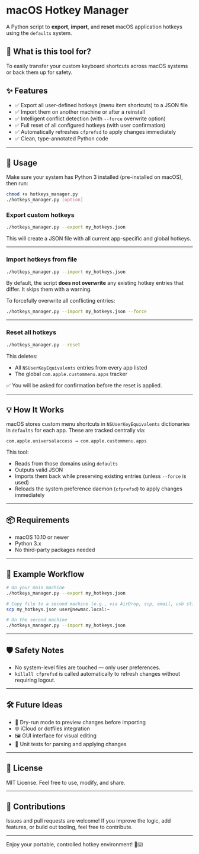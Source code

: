 # macOS Hotkey Manager

A Python script to **export**, **import**, and **reset** macOS application hotkeys using the `defaults` system.

## 🎯 What is this tool for?

To easily transfer your custom keyboard shortcuts across macOS systems or back them up for safety.

## ✨ Features

- ✅ Export all user-defined hotkeys (menu item shortcuts) to a JSON file
- ✅ Import them on another machine or after a reinstall
- ✅ Intelligent conflict detection (with `--force` overwrite option)
- ✅ Full reset of all configured hotkeys (with user confirmation)
- ✅ Automatically refreshes `cfprefsd` to apply changes immediately
- ✅ Clean, type-annotated Python code

---

## 🚀 Usage

Make sure your system has Python 3 installed (pre-installed on macOS), then run:

```bash
chmod +x hotkeys_manager.py
./hotkeys_manager.py [option]
```

### Export custom hotkeys

```bash
./hotkeys_manager.py --export my_hotkeys.json
```

This will create a JSON file with all current app-specific and global hotkeys.

---

### Import hotkeys from file

```bash
./hotkeys_manager.py --import my_hotkeys.json
```

By default, the script **does not overwrite** any existing hotkey entries that differ. It skips them with a warning.

To forcefully overwrite all conflicting entries:

```bash
./hotkeys_manager.py --import my_hotkeys.json --force
```

---

### Reset all hotkeys

```bash
./hotkeys_manager.py --reset
```

This deletes:
- All `NSUserKeyEquivalents` entries from every app listed
- The global `com.apple.custommenu.apps` tracker

✅ You will be asked for confirmation before the reset is applied.

---

## 💡 How It Works

macOS stores custom menu shortcuts in `NSUserKeyEquivalents` dictionaries in `defaults` for each app. These are tracked centrally via:

```
com.apple.universalaccess → com.apple.custommenu.apps
```

This tool:
- Reads from those domains using `defaults`
- Outputs valid JSON
- Imports them back while preserving existing entries (unless `--force` is used)
- Reloads the system preference daemon (`cfprefsd`) to apply changes immediately

---

## 📦 Requirements

- macOS 10.10 or newer
- Python 3.x
- No third-party packages needed

---

## 📎 Example Workflow

```bash
# On your main machine
./hotkeys_manager.py --export my_hotkeys.json

# Copy file to a second machine (e.g., via AirDrop, scp, email, usb stick, Git, etc.)
scp my_hotkeys.json user@newmac.local:~

# On the second machine
./hotkeys_manager.py --import my_hotkeys.json
```

---

## 🛡️ Safety Notes

- No system-level files are touched — only user preferences.
- `killall cfprefsd` is called automatically to refresh changes without requiring logout.

---

## 🛠️ Future Ideas

- 🔄 Dry-run mode to preview changes before importing
- 🌐 iCloud or dotfiles integration
- 🖼 GUI interface for visual editing
- 🧪 Unit tests for parsing and applying changes

---

## 📃 License

MIT License. Feel free to use, modify, and share.

---

## 🤝 Contributions

Issues and pull requests are welcome! If you improve the logic, add features, or build out tooling, feel free to contribute.

---

Enjoy your portable, controlled hotkey environment! 🍎⌨️
